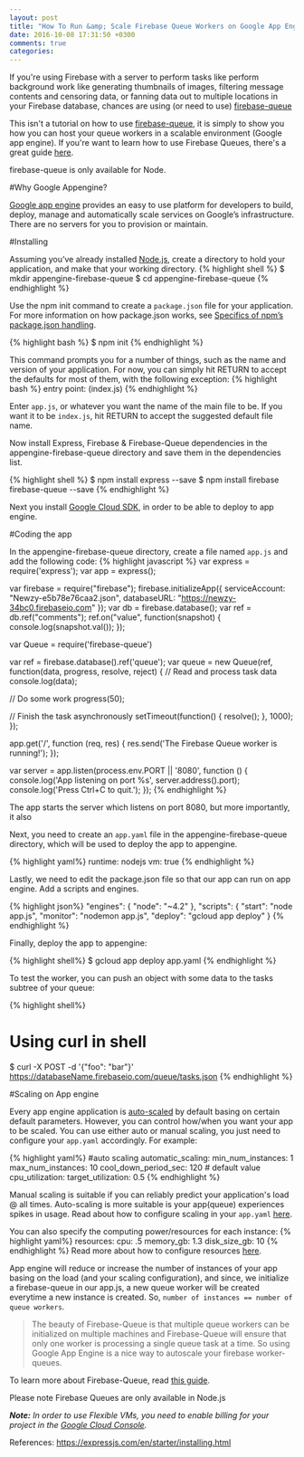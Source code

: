 ```yaml
---
layout: post
title: "How To Run &amp; Scale Firebase Queue Workers on Google App Engine"
date: 2016-10-08 17:31:50 +0300
comments: true
categories: 
---
```

If you're using Firebase with a server to perform tasks like perform background work like generating thumbnails of images, filtering message contents and censoring data, or fanning data out to multiple locations in your Firebase database, chances are using (or need to use) [firebase-queue](https://firebase.googleblog.com/2015/05/introducing-firebase-queue_97.html)

This isn't a tutorial on how to use [firebase-queue](https://github.com/firebase/firebase-queue), it is simply to show you how you can host your queue workers in a scalable environment (Google app engine). <!-- more -->If you're want to learn how to use Firebase Queues, there's a great guide [here](https://github.com/firebase/firebase-queue/blob/master/docs/guide.md).

firebase-queue is only available for Node.

#Why Google Appengine?

[Google app engine](https://cloud.google.com/appengine/) provides an easy to use platform for developers to build, deploy, manage and automatically scale services on Google’s infrastructure. There are no servers for you to provision or maintain.

#Installing

Assuming you’ve already installed [Node.js](https://nodejs.org/), create a directory to hold your application, and make that your working directory.
{% highlight shell %}
$ mkdir appengine-firebase-queue
$ cd appengine-firebase-queue
{% endhighlight %}

Use the npm init command to create a `package.json` file for your application. For more information on how package.json works, see [Specifics of npm’s package.json handling](https://docs.npmjs.com/files/package.json).

{% highlight bash %}
$ npm init
{% endhighlight %}

This command prompts you for a number of things, such as the name and version of your application. For now, you can simply hit RETURN to accept the defaults for most of them, with the following exception:
{% highlight bash %}
entry point: (index.js)
{% endhighlight %}


Enter `app.js`, or whatever you want the name of the main file to be. If you want it to be `index.js`, hit RETURN to accept the suggested default file name.

Now install Express, Firebase & Firebase-Queue dependencies in the appengine-firebase-queue directory and save them in the dependencies list.

{% highlight shell %}
$ npm install express --save
$ npm install firebase firebase-queue --save
{% endhighlight %}

Next you install [Google Cloud SDK](https://cloud.google.com/sdk/docs/), in order to be able to deploy to app engine.

#Coding the app


In the appengine-firebase-queue directory, create a file named `app.js` and add the following code:
{% highlight javascript %}
var express = require('express');
var app = express();

var firebase = require("firebase");
firebase.initializeApp({
  serviceAccount: "Newzy-e5b78e76caa2.json",
  databaseURL: "https://newzy-34bc0.firebaseio.com"
});
var db = firebase.database();
var ref = db.ref("comments");
ref.on("value", function(snapshot) {
  console.log(snapshot.val());
});

var Queue = require('firebase-queue')


var ref = firebase.database().ref('queue');
var queue = new Queue(ref, function(data, progress, resolve, reject) {
  // Read and process task data
  console.log(data);

  // Do some work
  progress(50);

  // Finish the task asynchronously
  setTimeout(function() {
    resolve();
  }, 1000);
});

app.get('/', function (req, res) {
  res.send('The Firebase Queue worker is running!');
});

var server = app.listen(process.env.PORT || '8080', function () {
  console.log('App listening on port %s', server.address().port);
  console.log('Press Ctrl+C to quit.');
});
{% endhighlight %}


The app starts the server which listens on port 8080, but more importantly, it also

Next, you need to create an `app.yaml` file in the appengine-firebase-queue directory, which will be used to deploy the app to appengine.

{% highlight yaml%}
runtime: nodejs
vm: true 
{% endhighlight %}

Lastly, we need to edit the package.json file so that our app can run on app engine. Add a scripts and engines.

{% highlight json%}
"engines": {
    "node": "~4.2"
  },
"scripts": {
    "start": "node app.js",
    "monitor": "nodemon app.js",
    "deploy": "gcloud app deploy"
  }
{% endhighlight %}

Finally, deploy the app to appengine:

{% highlight shell%}
$ gcloud app deploy app.yaml
{% endhighlight %}


To test the worker, you can push an object with some data to the tasks subtree of your queue:

{% highlight shell%}
# Using curl in shell
$ curl -X POST -d '{"foo": "bar"}' https://databaseName.firebaseio.com/queue/tasks.json
{% endhighlight %}

#Scaling on App engine

Every app engine application is [auto-scaled](https://cloud.google.com/appengine/docs/flexible/nodejs/configuring-your-app-with-app-yaml#services) by default basing on certain default parameters. However, you can control how/when you want your app to be scaled. You can use either auto or manual scaling, you just need to configure your `app.yaml` accordingly. For example:

{% highlight yaml%}
#auto scaling
automatic_scaling:
  min_num_instances: 1
  max_num_instances: 10
  cool_down_period_sec: 120 # default value
  cpu_utilization:
    target_utilization: 0.5
{% endhighlight %}

Manual scaling is suitable if you can reliably predict your application's load @ all times. Auto-scaling is more suitable is your app(queue) experiences spikes in usage. Read about how to configure scaling in your `app.yaml` [here](https://cloud.google.com/appengine/docs/flexible/nodejs/configuring-your-app-with-app-yaml#services).

You can also specify the computing power/resources for each instance:
{% highlight yaml%}
resources:
  cpu: .5
  memory_gb: 1.3
  disk_size_gb: 10
{% endhighlight %}
Read more about how to configure resources [here](https://cloud.google.com/appengine/docs/flexible/nodejs/configuring-your-app-with-app-yaml#resource-settings).

App engine will reduce or increase the number of instances of your app basing on the load (and your scaling configuration), and since, we initialize a firebase-queue in our app.js, a new queue worker will be created everytime a new instance is created. So, `number of instances == number of queue workers`.

>The beauty of Firebase-Queue is that multiple queue workers can be initialized on multiple machines and Firebase-Queue will ensure that only one worker is processing a single queue task at a time. So using Google App Engine is a nice way to autoscale your firebase worker-queues.


To learn more about Firebase-Queue, read [this guide](https://github.com/firebase/firebase-queue/blob/master/docs/guide.md).

Please note Firebase Queues are only available in Node.js


***Note:** In order to use Flexible VMs, you need to enable billing for your project in the [Google Cloud Console](https://console.cloud.google.com).*


References:
https://expressjs.com/en/starter/installing.html